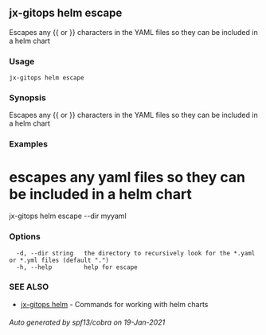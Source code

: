 ## jx-gitops helm escape

Escapes any {{ or }} characters in the YAML files so they can be included in a helm chart

### Usage

```
jx-gitops helm escape
```

### Synopsis

Escapes any {{ or }} characters in the YAML files so they can be included in a helm chart

### Examples

  # escapes any yaml files so they can be included in a helm chart
  jx-gitops helm escape --dir myyaml

### Options

```
  -d, --dir string   the directory to recursively look for the *.yaml or *.yml files (default ".")
  -h, --help         help for escape
```

### SEE ALSO

* [jx-gitops helm](jx-gitops_helm.md)	 - Commands for working with helm charts

###### Auto generated by spf13/cobra on 19-Jan-2021

